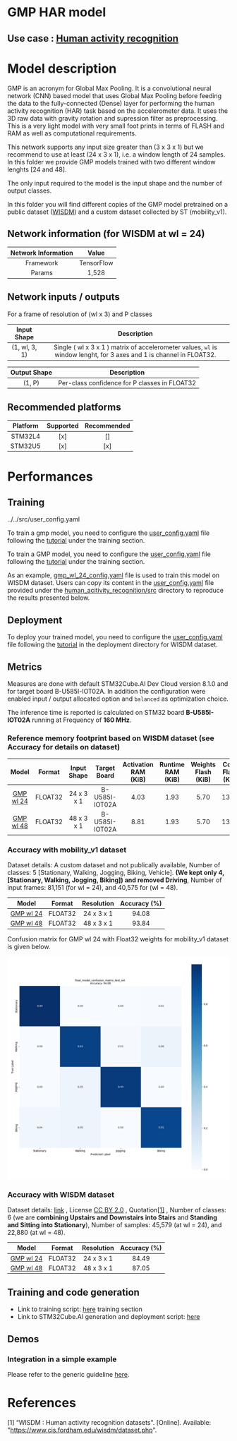 # GMP HAR model

## **Use case** : [Human activity recognition](../../../human_activity_recognition/)

# Model description

GMP is an acronym for Global Max Pooling. It is a convolutional neural network (CNN) based model that uses Global Max Pooling before feeding the data to the fully-connected (Dense) layer for performing the human activity recognition (HAR) task based on the accelerometer data. It uses the 3D raw data with gravity rotation and supression filter as preprocessing. This is a very light model with very small foot prints in terms of FLASH and RAM as well as computational requirements.

This network supports any input size greater than (3 x 3 x 1) but we recommend to use at least (24 x 3 x 1), i.e. a window length of 24 samples. In this folder we provide GMP models trained with two different window lenghts [24 and 48].

The only input required to the model is the input shape and the number of output classes.

In this folder you will find different copies of the GMP model pretrained on a public dataset ([WISDM](https://www.cis.fordham.edu/wisdm/dataset.php)) and a custom dataset collected by ST  (mobility_v1). 

## Network information (for WISDM at wl = 24)


| Network Information     |  Value          |
|:-----------------------:|:---------------:|
|  Framework              | TensorFlow      |
|  Params                 | 1,528           |


## Network inputs / outputs


For a frame of resolution of (wl x 3) and P classes

| Input Shape | Description |
| :----:| :-----------: |
| (1, wl, 3, 1) | Single ( wl x 3 x 1 ) matrix of accelerometer values, `wl` is window lenght, for 3 axes and 1 is channel in FLOAT32.|

| Output Shape | Description |
| :----:| :-----------: |
| (1, P) | Per-class confidence for P classes in FLOAT32|


## Recommended platforms


| Platform | Supported | Recommended |
|:--------:|:---------:|:-----------:|
| STM32L4  |    [x]    |      []     |
| STM32U5  |    [x]    |      [x]    |


# Performances
## Training
../../src/user_config.yaml

To train a gmp model, you need to configure the [user_config.yaml](../../src/user_config.yaml) file following the [tutorial](../../src/training/README.md) under the training section.

To train a GMP model, you need to configure the [user_config.yaml](../../src/user_config.yaml) file following the [tutorial](../../src/README.md) under the training section.

As an example, [gmp_wl_24_config.yaml](../gmp/ST_pretrainedmodel_public_dataset/WISDM/gmp_wl_24/gmp_wl_24_config.yaml) file is used to train this model on WISDM dataset. Users can copy its content in the [user_config.yaml](../../src/user_config.yaml) file provided under the [human_acitivity_recognition/src](../../src/) directory to reproduce the results presented below. 

## Deployment

To deploy your trained model, you need to configure the [user_config.yaml](../../src/user_config.yaml) file following the [tutorial](../../deployment/README.md) in the deployment directory for WISDM dataset.


## Metrics

Measures are done with default STM32Cube.AI Dev Cloud version 8.1.0 and for target board B-U585I-IOT02A. In addition the configuration were enabled input / output allocated option and `balanced` as optimization choice.

The inference time is reported is calculated on STM32 board **B-U585I-IOT02A** running at Frequency of **160 MHz**.


### Reference memory footprint based on WISDM dataset (see Accuracy for details on dataset)


| Model                                                                               | Format | Input Shape | Target Board  | Activation RAM (KiB) | Runtime RAM (KiB) | Weights Flash (KiB) | Code Flash (KiB) | Total RAM (KiB)   | Total Flash (KiB) | Inference Time (ms) | STM32Cube.AI version  |
|:-----------------------------------------------------------------------------------:|:------:|:-----------:|:-------:|:--------------------:|:-----------------:|:-------------------:|:----------------:|:-----------------:|:-----------------:|:---------------------:|:---------------------:|
| [GMP wl 24](ST_pretrainedmodel_public_dataset/WISDM/gmp_wl_24/gmp_wl_24.h5)         | FLOAT32| 24 x 3 x 1  | B-U585I-IOT02A | 4.03                 | 1.93              | 5.70                | 13.26            |  5.96             | 18.96        | 4.7    | 8.1.0                 |
| [GMP wl 48](ST_pretrainedmodel_public_dataset/WISDM/gmp_wl_48/gmp_wl_48.h5)         | FLOAT32| 48 x 3 x 1  | B-U585I-IOT02A | 8.81                 | 1.93              | 5.70                | 13.26            |  10.74            | 18.96  | 11.3          | 8.1.0                 |



### Accuracy with mobility_v1 dataset


Dataset details: A custom dataset and not publically available, Number of classes: 5 [Stationary, Walking, Jogging, Biking, Vehicle]. **(We kept only 4, [Stationary, Walking, Jogging, Biking]) and removed Driving**, Number of input frames:  81,151 (for wl = 24), and 40,575 for (wl = 48).


| Model                                                                                          |  Format  | Resolution | Accuracy (%) |
|:----------------------------------------------------------------------------------------------:|:--------:|:----------:|:-------------:|
| [GMP wl 24](./ST_pretrainedmodel_custom_dataset/mobility_v1/gmp_wl_24/gmp_wl_24.h5)            | FLOAT32  | 24 x 3 x 1 | 94.08         |
| [GMP wl 48](./ST_pretrainedmodel_custom_dataset/mobility_v1/gmp_wl_48/gmp_wl_48.h5)            | FLOAT32  | 48 x 3 x 1 | 93.84         |


Confusion matrix for GMP wl 24 with Float32 weights for mobility_v1 dataset is given below.

![plot](./doc/img/mobility_v1_gmp_wl_24_confusion_matrix.png)

### Accuracy with WISDM dataset


Dataset details: [link](([WISDM](https://www.cis.fordham.edu/wisdm/dataset.php))) , License [CC BY 2.0](https://creativecommons.org/licenses/by/2.0/) , Quotation[[1]](#1) , Number of classes: 6 (we are **combining Upstairs and Downstairs into Stairs** and **Standing and Sitting into Stationary**), Number of samples: 45,579 (at wl = 24), and 22,880 (at wl = 48).

| Model                                                                                  |  Format  |  Resolution |  Accuracy (%)  |
|:--------------------------------------------------------------------------------------:|:--------:|:-----------:|:--------------:|
| [GMP wl 24](./ST_pretrainedmodel_public_dataset/WISDM/gmp_wl_24/gmp_wl_24.h5)            | FLOAT32  | 24 x 3 x 1  | 84.49          |
| [GMP wl 48](./ST_pretrainedmodel_public_dataset/WISDM/gmp_wl_48/gmp_wl_48.h5)            | FLOAT32  | 48 x 3 x 1  | 87.05          |


## Training and code generation


- Link to training script: [here](../../src/training/README.md) training section
- Link to STM32Cube.AI generation and deployment script: [here](../../deployment/README.md)


## Demos
### Integration in a simple example

Please refer to the generic guideline [here](../../deployment/README.md).



# References

<a id="1">[1]</a>
“WISDM : Human activity recognition datasets". [Online]. Available: "https://www.cis.fordham.edu/wisdm/dataset.php".
